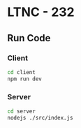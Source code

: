 # LTNC - 232

## Run Code
### Client
```bash
cd client
npm run dev
```
### Server
```bash
cd server
nodejs ./src/index.js
```
